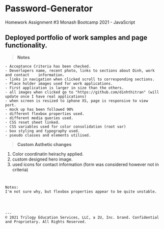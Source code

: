 # Password-Generator
Homework Assignment #3 Monash Bootcamp 2021 - JavaScript


## Deployed portfolio of work samples and page functionality.


>**Notes**
```
- Acceptance Criteria has been checked.
- Deverlopers name, recent photo, links to sections about Dinh, work and contact    information.
- links in navigation when clicked scroll to corresponding sections.
- Place holder images used for work applications.
- First application is larger in size than the others.
- all images when clicked go to "https://github.com/dinhthitran" (will update once I have real applications)
- when screen is resized to iphone XS, page is responsive to view port.
- mock up has been followed 90%
- different flexbox properties used.
- different media queries used.
- CSS reset sheet linked.
- CSS variables used for color consolidation (root var)
- box styling and typography used.
- pseudo classes and elements utilised.

```

>**Custom Asthetic changes**

1. Color coordinatin heirachy applied.
2. custom designed hero image.
3. used icons for contact information (form was considered however not in criteria)
```


Notes:
I'm not sure why, but flexbox properties appear to be quite unstable. 




---
© 2021 Trilogy Education Services, LLC, a 2U, Inc. brand. Confidential and Proprietary. All Rights Reserved.
